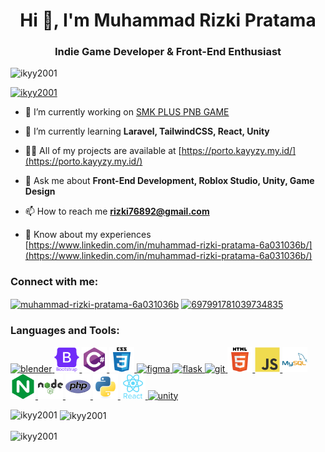 <h1 align="center">Hi 👋, I'm Muhammad Rizki Pratama</h1>
<h3 align="center">Indie Game Developer & Front-End Enthusiast</h3>

<p align="left"> <img src="https://komarev.com/ghpvc/?username=ikyy2001&label=Profile%20views&color=0e75b6&style=flat" alt="ikyy2001" /> </p>

<p align="left"> <a href="https://github.com/ryo-ma/github-profile-trophy"><img src="https://github-profile-trophy.vercel.app/?username=ikyy2001" alt="ikyy2001" /></a> </p>

- 🔭 I’m currently working on [SMK PLUS PNB GAME](https://www.roblox.com/id/games/71645359574035/VOICE-SMK-PLUS-PELITA-NUSANTARA)

- 🌱 I’m currently learning **Laravel, TailwindCSS, React, Unity**

- 👨‍💻 All of my projects are available at [https://porto.kayyzy.my.id/](https://porto.kayyzy.my.id/)

- 💬 Ask me about **Front-End Development, Roblox Studio, Unity, Game Design**

- 📫 How to reach me **rizki76892@gmail.com**

- 📄 Know about my experiences [https://www.linkedin.com/in/muhammad-rizki-pratama-6a031036b/](https://www.linkedin.com/in/muhammad-rizki-pratama-6a031036b/)

<h3 align="left">Connect with me:</h3>
<p align="left">
<a href="https://linkedin.com/in/muhammad-rizki-pratama-6a031036b" target="blank"><img align="center" src="https://raw.githubusercontent.com/rahuldkjain/github-profile-readme-generator/master/src/images/icons/Social/linked-in-alt.svg" alt="muhammad-rizki-pratama-6a031036b" height="30" width="40" /></a>
<a href="https://discord.gg/697991781039734835" target="blank"><img align="center" src="https://raw.githubusercontent.com/rahuldkjain/github-profile-readme-generator/master/src/images/icons/Social/discord.svg" alt="697991781039734835" height="30" width="40" /></a>
</p>

<h3 align="left">Languages and Tools:</h3>
<p align="left"> <a href="https://www.blender.org/" target="_blank" rel="noreferrer"> <img src="https://download.blender.org/branding/community/blender_community_badge_white.svg" alt="blender" width="40" height="40"/> </a> <a href="https://getbootstrap.com" target="_blank" rel="noreferrer"> <img src="https://raw.githubusercontent.com/devicons/devicon/master/icons/bootstrap/bootstrap-plain-wordmark.svg" alt="bootstrap" width="40" height="40"/> </a> <a href="https://www.w3schools.com/cs/" target="_blank" rel="noreferrer"> <img src="https://raw.githubusercontent.com/devicons/devicon/master/icons/csharp/csharp-original.svg" alt="csharp" width="40" height="40"/> </a> <a href="https://www.w3schools.com/css/" target="_blank" rel="noreferrer"> <img src="https://raw.githubusercontent.com/devicons/devicon/master/icons/css3/css3-original-wordmark.svg" alt="css3" width="40" height="40"/> </a> <a href="https://www.figma.com/" target="_blank" rel="noreferrer"> <img src="https://www.vectorlogo.zone/logos/figma/figma-icon.svg" alt="figma" width="40" height="40"/> </a> <a href="https://flask.palletsprojects.com/" target="_blank" rel="noreferrer"> <img src="https://www.vectorlogo.zone/logos/pocoo_flask/pocoo_flask-icon.svg" alt="flask" width="40" height="40"/> </a> <a href="https://git-scm.com/" target="_blank" rel="noreferrer"> <img src="https://www.vectorlogo.zone/logos/git-scm/git-scm-icon.svg" alt="git" width="40" height="40"/> </a> <a href="https://www.w3.org/html/" target="_blank" rel="noreferrer"> <img src="https://raw.githubusercontent.com/devicons/devicon/master/icons/html5/html5-original-wordmark.svg" alt="html5" width="40" height="40"/> </a> <a href="https://developer.mozilla.org/en-US/docs/Web/JavaScript" target="_blank" rel="noreferrer"> <img src="https://raw.githubusercontent.com/devicons/devicon/master/icons/javascript/javascript-original.svg" alt="javascript" width="40" height="40"/> </a> <a href="https://www.mysql.com/" target="_blank" rel="noreferrer"> <img src="https://raw.githubusercontent.com/devicons/devicon/master/icons/mysql/mysql-original-wordmark.svg" alt="mysql" width="40" height="40"/> </a> <a href="https://www.nginx.com" target="_blank" rel="noreferrer"> <img src="https://raw.githubusercontent.com/devicons/devicon/master/icons/nginx/nginx-original.svg" alt="nginx" width="40" height="40"/> </a> <a href="https://nodejs.org" target="_blank" rel="noreferrer"> <img src="https://raw.githubusercontent.com/devicons/devicon/master/icons/nodejs/nodejs-original-wordmark.svg" alt="nodejs" width="40" height="40"/> </a> <a href="https://www.php.net" target="_blank" rel="noreferrer"> <img src="https://raw.githubusercontent.com/devicons/devicon/master/icons/php/php-original.svg" alt="php" width="40" height="40"/> </a> <a href="https://www.python.org" target="_blank" rel="noreferrer"> <img src="https://raw.githubusercontent.com/devicons/devicon/master/icons/python/python-original.svg" alt="python" width="40" height="40"/> </a> <a href="https://reactjs.org/" target="_blank" rel="noreferrer"> <img src="https://raw.githubusercontent.com/devicons/devicon/master/icons/react/react-original-wordmark.svg" alt="react" width="40" height="40"/> </a> <a href="https://unity.com/" target="_blank" rel="noreferrer"> <img src="https://www.vectorlogo.zone/logos/unity3d/unity3d-icon.svg" alt="unity" width="40" height="40"/> </a> </p>

<p><img align="left" src="https://github-readme-stats.vercel.app/api/top-langs?username=ikyy2001&show_icons=true&locale=en&layout=compact" alt="ikyy2001" /></p>

<p>&nbsp;<img align="center" src="https://github-readme-stats.vercel.app/api?username=ikyy2001&show_icons=true&locale=en" alt="ikyy2001" /></p>

<p><img align="center" src="https://github-readme-streak-stats.herokuapp.com/?user=ikyy2001&" alt="ikyy2001" /></p>
